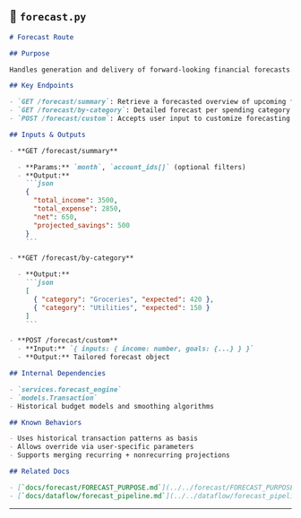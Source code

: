 ## 📘 `forecast.py`

````markdown
# Forecast Route

## Purpose

Handles generation and delivery of forward-looking financial forecasts. This includes monthly budget projections, predicted spending trends, and income estimation.

## Key Endpoints

- `GET /forecast/summary`: Retrieve a forecasted overview of upcoming finances.
- `GET /forecast/by-category`: Detailed forecast per spending category.
- `POST /forecast/custom`: Accepts user input to customize forecasting models.

## Inputs & Outputs

- **GET /forecast/summary**

  - **Params:** `month`, `account_ids[]` (optional filters)
  - **Output:**
    ```json
    {
      "total_income": 3500,
      "total_expense": 2850,
      "net": 650,
      "projected_savings": 500
    }
    ```

- **GET /forecast/by-category**

  - **Output:**
    ```json
    [
      { "category": "Groceries", "expected": 420 },
      { "category": "Utilities", "expected": 150 }
    ]
    ```

- **POST /forecast/custom**
  - **Input:** `{ inputs: { income: number, goals: {...} } }`
  - **Output:** Tailored forecast object

## Internal Dependencies

- `services.forecast_engine`
- `models.Transaction`
- Historical budget models and smoothing algorithms

## Known Behaviors

- Uses historical transaction patterns as basis
- Allows override via user-specific parameters
- Supports merging recurring + nonrecurring projections

## Related Docs

- [`docs/forecast/FORECAST_PURPOSE.md`](../../forecast/FORECAST_PURPOSE.md)
- [`docs/dataflow/forecast_pipeline.md`](../../dataflow/forecast_pipeline.md)
````

---
